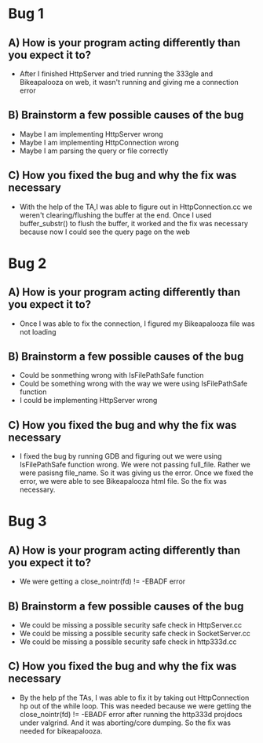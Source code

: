 # Bug 1

## A) How is your program acting differently than you expect it to?
- After I finished HttpServer and tried running the 333gle and Bikeapalooza on web, it wasn't running and giving me a connection error

## B) Brainstorm a few possible causes of the bug
- Maybe I am implementing HttpServer wrong
- Maybe I am implementing HttpConnection wrong
- Maybe I am parsing the query or file correctly

## C) How you fixed the bug and why the fix was necessary
- With the help of the TA,I was able to figure out in HttpConnection.cc we weren't clearing/flushing the buffer at the end. Once I used buffer_substr() to flush the buffer, it worked and the fix was necessary because now I could see the query page on the web


# Bug 2

## A) How is your program acting differently than you expect it to?
- Once I was able to fix the connection, I figured my Bikeapalooza file was not loading

## B) Brainstorm a few possible causes of the bug
- Could be sonmething wrong with IsFilePathSafe function
- Could be something wrong with the way we were using IsFilePathSafe function
- I could be implementing HttpServer wrong

## C) How you fixed the bug and why the fix was necessary
- I fixed the bug by running GDB and figuring out we were using IsFilePathSafe function wrong. We were not passing full_file. Rather we were pasisng file_name. So it was giving us the error. Once we fixed the error, we were able to see Bikeapalooza html file. So the fix was necessary.


# Bug 3

## A) How is your program acting differently than you expect it to?
- We were getting a close_nointr(fd) != -EBADF error

## B) Brainstorm a few possible causes of the bug
- We could be missing a possible security safe check in HttpServer.cc
- We could be missing a possible security safe check in SocketServer.cc
- We could be missing a possible security safe check in http333d.cc

## C) How you fixed the bug and why the fix was necessary
- By the help pf the TAs, I was able to fix it by taking out HttpConnection hp out of the while loop. This was needed because we were getting the close_nointr(fd) != -EBADF error after running the http333d projdocs under valgrind. And it was aborting/core dumping. So the fix was needed for bikeapalooza.
